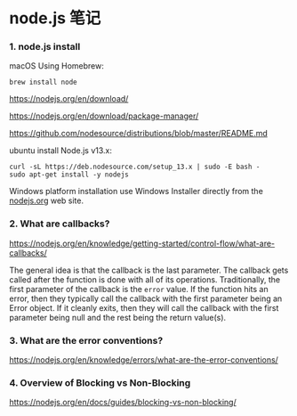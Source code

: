 # node.js 笔记

### 1. node.js install

macOS Using Homebrew:

```
brew install node
```

https://nodejs.org/en/download/

https://nodejs.org/en/download/package-manager/

https://github.com/nodesource/distributions/blob/master/README.md

ubuntu install Node.js v13.x:

```
curl -sL https://deb.nodesource.com/setup_13.x | sudo -E bash -
sudo apt-get install -y nodejs
```

Windows platform installation use Windows Installer directly from the [nodejs.org](https://nodejs.org/en/#home-downloadhead) web site.

### 2. What are callbacks?

https://nodejs.org/en/knowledge/getting-started/control-flow/what-are-callbacks/

The general idea is that the callback is the last parameter. The callback gets called after the function is done with all of its operations. Traditionally, the first parameter of the callback is the `error` value. If the function hits an error, then they typically call the callback with the first parameter being an Error object. If it cleanly exits, then they will call the callback with the first parameter being null and the rest being the return value(s).

### 3. What are the error conventions?

https://nodejs.org/en/knowledge/errors/what-are-the-error-conventions/

### 4. Overview of Blocking vs Non-Blocking

https://nodejs.org/en/docs/guides/blocking-vs-non-blocking/

